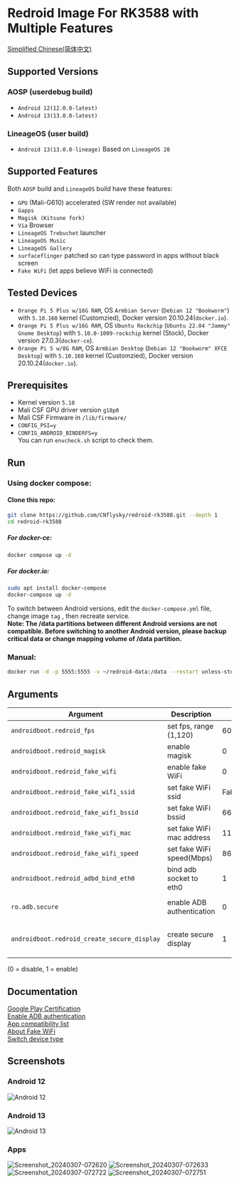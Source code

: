 # Redroid Image For RK3588 with Multiple Features
[Simplified Chinese(简体中文)](./README_zh.md)  

## Supported Versions
### AOSP (userdebug build)
- `Android 12(12.0.0-latest)`
- `Android 13(13.0.0-latest)`
### LineageOS (user build)
- `Android 13(13.0.0-lineage)` Based on `LineageOS 20`

## Supported Features
Both `AOSP` build and `LineageOS` build have these features:  
- `GPU` (Mali-G610) accelerated (SW render not available)
- `Gapps`
- `Magisk (Kitsune fork)`
- `Via` Browser
- `LineageOS Trebuchet` launcher
- `LineageOS Music`
- `LineageOS Gallery`
- `surfaceflinger` patched so can type password in apps without black screen
- `Fake WiFi` (let apps believe WiFi is connected)

## Tested Devices

- `Orange Pi 5 Plus w/16G RAM`, OS `Armbian Server` (`Debian 12 "Bookworm"`) with `5.10.160` kernel (Customzied), Docker version 20.10.24(`docker.io`).
- `Orange Pi 5 Plus w/16G RAM`, OS `Ubuntu Rockchip` (`Ubuntu 22.04 "Jammy" Gnome Desktop`) with `5.10.0-1009-rockchip` kernel (Stock), Docker version 27.0.3(`docker-ce`).
- `Orange Pi 5 w/8G RAM`, OS `Armbian Desktop` (`Debian 12 "Bookworm" XFCE Desktop`) with `5.10.160` kernel (Customzied), Docker version 20.10.24(`docker.io`).

## Prerequisites
- Kernel version `5.10`
- Mali CSF GPU driver version `g18p0`
- Mali CSF Firmware in `/lib/firmware/`
- `CONFIG_PSI=y`
- `CONFIG_ANDROID_BINDERFS=y`  
You can run `envcheck.sh` script to check them.

## Run
### Using docker compose: 

#### Clone this repo: 

```bash
git clone https://github.com/CNflysky/redroid-rk3588.git --depth 1
cd redroid-rk3588
```

##### For docker-ce: 

```bash
docker compose up -d
```

##### For docker.io: 

```bash
sudo apt install docker-compose
docker-compose up -d
```

To switch between Android versions, edit the `docker-compose.yml` file, change image `tag` , then recreate service.  
**Note: The /data partitions between different Android versions are not compatible. Before switching to another Android version, please backup critical data or change mapping volume of /data partition.**

### Manual: 

```bash
docker run -d -p 5555:5555 -v ~/redroid-data:/data --restart unless-stopped --name redroid --privileged cnflysky/redroid-rk3588:12.0.0-latest androidboot.redroid_height=1920 androidboot.redroid_width=1080
```

## Arguments

| Argument | Description | Default | Note |
| --- | --- | --- | --- |
| `androidboot.redroid_fps` | set fps, range (1,120) | 60 | |
| `androidboot.redroid_magisk` | enable magisk | 0 | |
| `androidboot.redroid_fake_wifi` | enable fake WiFi | 0 | |
| `androidboot.redroid_fake_wifi_ssid` | set fake WiFi ssid | FakeWiFi | |
| `androidboot.redroid_fake_wifi_bssid` | set fake WiFi bssid | 66:55:44:33:22:11 | |
| `androidboot.redroid_fake_wifi_mac` | set fake WiFi mac address | 11:22:33:44:55:66 | |
| `androidboot.redroid_fake_wifi_speed` | set fake WiFi speed(Mbps) | 866 | |
| `androidboot.redroid_adbd_bind_eth0` | bind adb socket to eth0 | 1 | |
| `ro.adb.secure` | enable ADB authentication | 0 | `LineageOS` default is 1 |
| `androidboot.redroid_create_secure_display` | create secure display | 1 | only available in `LineageOS` |

(0 = disable, 1 = enable)

## Documentation
[Google Play Certification](https://github.com/CNflysky/redroid-rk3588/wiki/en:-Google-Play-Certification)  
[Enable ADB authentication](https://github.com/CNflysky/redroid-rk3588/wiki/en:-Enable-ADB-authentication)  
[App compatibility list](https://github.com/CNflysky/redroid-rk3588/discussions/8)  
[About Fake WiFi](https://github.com/CNflysky/redroid-rk3588/wiki/en:-About-FakeWiFi)  
[Switch device type](https://github.com/CNflysky/redroid-rk3588/wiki/en:-Switch-device-type)

## Screenshots

### Android 12
![Android 12](https://github.com/CNflysky/redroid-rk3588/assets/48781081/1fb19e50-b6d7-414a-838f-93a2069a1c2c)
### Android 13
![Android 13](https://github.com/CNflysky/redroid-rk3588/assets/48781081/06336b3c-3acc-420e-afd3-40af518aa9fc)
### Apps
![Screenshot_20240307-072620](https://github.com/CNflysky/redroid-rk3588/assets/48781081/5cb921b6-ff7f-4d4b-8758-d788d91339b8)
![Screenshot_20240307-072633](https://github.com/CNflysky/redroid-rk3588/assets/48781081/308cd487-5f90-470c-88fd-4ade4973d5a5)
![Screenshot_20240307-072722](https://github.com/CNflysky/redroid-rk3588/assets/48781081/e6edcf4f-a761-47d3-8ce9-1f7d7ca194e8)
![Screenshot_20240307-072751](https://github.com/CNflysky/redroid-rk3588/assets/48781081/be2d1163-93bf-4590-a474-b5f0fadb2d20)
